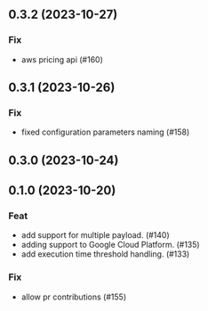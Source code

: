 ## 0.3.2 (2023-10-27)

### Fix

- aws pricing api (#160)

## 0.3.1 (2023-10-26)

### Fix

- fixed configuration parameters naming (#158)

## 0.3.0 (2023-10-24)

## 0.1.0 (2023-10-20)

### Feat

- add support for multiple payload. (#140)
- adding support to Google Cloud Platform. (#135)
- add execution time threshold handling. (#133)

### Fix

- allow pr contributions (#155)
